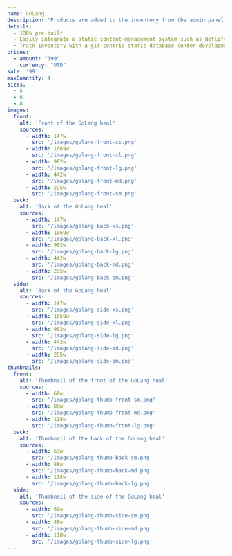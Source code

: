 ```yaml
---
name: GoLang
description: "Products are added to the inventory from the admin panel. You can access this from the gocommerce.com/admin page. Check it out to learn more.\_"
details:
  - 100% pre-built
  - Easily integrate a static content-management system such as Netlify-CMS
  - Track Inventory with a git-centric static database (under development)
prices:
  - amount: "199"
    currency: "USD"
sale: '99'
maxQuantity: 4
sizes:
  - 5
  - 6
  - 8
images:
  front:
    alt: 'Front of the GoLang heal'
    sources:
      - width: 147w
        src: '/images/golang-front-xs.png'
      - width: 1669w
        src: '/images/golang-front-xl.png'
      - width: 982w
        src: '/images/golang-front-lg.png'
      - width: 442w
        src: '/images/golang-front-md.png'
      - width: 295w
        src: '/images/golang-front-sm.png'
  back:
    alt: 'Back of the GoLang heal'
    sources:
      - width: 147w
        src: '/images/golang-back-xs.png'
      - width: 1669w
        src: '/images/golang-back-xl.png'
      - width: 982w
        src: '/images/golang-back-lg.png'
      - width: 442w
        src: '/images/golang-back-md.png'
      - width: 295w
        src: '/images/golang-back-sm.png'
  side:
    alt: 'Back of the GoLang heal'
    sources:
      - width: 147w
        src: '/images/golang-side-xs.png'
      - width: 1669w
        src: '/images/golang-side-xl.png'
      - width: 982w
        src: '/images/golang-side-lg.png'
      - width: 442w
        src: '/images/golang-side-md.png'
      - width: 295w
        src: '/images/golang-side-sm.png'
thumbnails:
  front:
    alt: 'Thumbnail of the front of the GoLang heal'
    sources:
      - width: 69w
        src: '/images/golang-thumb-front-sm.png'
      - width: 88w
        src: '/images/golang-thumb-front-md.png'
      - width: 118w
        src: '/images/golang-thumb-front-lg.png'
  back:
    alt: 'Thumbnail of the back of the GoLang heal'
    sources:
      - width: 69w
        src: '/images/golang-thumb-back-sm.png'
      - width: 88w
        src: '/images/golang-thumb-back-md.png'
      - width: 118w
        src: '/images/golang-thumb-back-lg.png'
  side:
    alt: 'Thumbnail of the side of the GoLang heal'
    sources:
      - width: 69w
        src: '/images/golang-thumb-side-sm.png'
      - width: 88w
        src: '/images/golang-thumb-side-md.png'
      - width: 118w
        src: '/images/golang-thumb-side-lg.png'
---
```


